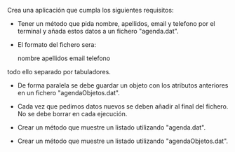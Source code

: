 Crea una aplicación que cumpla los siguientes requisitos:

- Tener un método que pida nombre, apellidos, email y telefono por el terminal y añada estos datos a un fichero "agenda.dat".

- El formato del fichero sera:

    nombre apellidos email telefono

todo ello separado por tabuladores.

- De forma paralela se debe guardar un objeto con los atributos anteriores en un fichero "agendaObjetos.dat".

- Cada vez que pedimos datos nuevos se deben añadir al final del fichero. No se debe borrar en cada ejecución.

- Crear un método que muestre un listado utilizando "agenda.dat".

- Crear un método que muestre un listado utilizando "agendaObjetos.dat".
